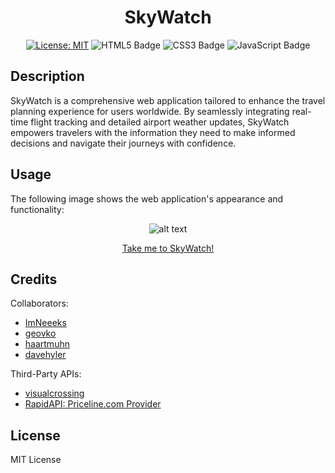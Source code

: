 <div align="center">

# SkyWatch

[![License: MIT](https://img.shields.io/badge/License-MIT-darkgreen.svg)](https://opensource.org/licenses/MIT)
![HTML5 Badge](https://img.shields.io/badge/HTML5-E34F26?logo=html5&logoColor=fff&style=flat)
![CSS3 Badge](https://img.shields.io/badge/CSS3-1572B6?logo=css3&logoColor=fff&style=flat)
![JavaScript Badge](https://img.shields.io/badge/JavaScript-F7DF1E?logo=javascript&logoColor=000&style=flat)

</div>


## Description

SkyWatch is a comprehensive web application tailored to enhance the travel planning experience for users worldwide. By seamlessly integrating real-time flight tracking and detailed airport weather updates, SkyWatch empowers travelers with the information they need to make informed decisions and navigate their journeys with confidence.

## Usage

The following image shows the web application's appearance and functionality: 

<div align="center">

![alt text](./assets/images/screenshot.png)

[Take me to SkyWatch!](https://geovko.github.io/skyWatch/)

</div>

## Credits

Collaborators:
- [ImNeeeks](https://github.com/ImNeeeks)
- [geovko](https://github.com/geovko)
- [haartmuhn](https://github.com/haartmuhn)
- [davehyler](https://github.com/davehyler)

Third-Party APIs:
- [visualcrossing](https://www.visualcrossing.com/)
- [RapidAPI: Priceline.com Provider](https://rapidapi.com/tipsters/api/priceline-com-provider/)


## License

MIT License
